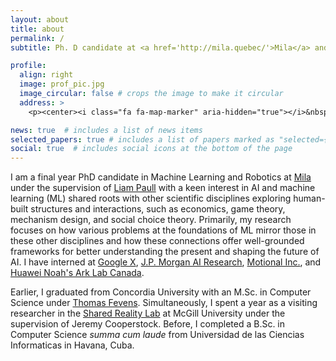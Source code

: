```yaml
---
layout: about
title: about
permalink: /
subtitle: Ph. D candidate at <a href='http://mila.quebec/'>Mila</a> and <a href="https://montrealrobotics.ca/">Montreal Robotics</a>.

profile:
  align: right
  image: prof_pic.jpg
  image_circular: false # crops the image to make it circular
  address: >
    <p><center><i class="fa fa-map-marker" aria-hidden="true"></i>&nbsp;Montreal, QC, Canada</center></p>

news: true  # includes a list of news items
selected_papers: true # includes a list of papers marked as "selected={true}"
social: true  # includes social icons at the bottom of the page
---
```

I am a final year PhD candidate in Machine Learning and Robotics at [Mila](http://mila.quebec/) under the supervision of [Liam Paull](http://liampaull.ca) with 
a keen interest in AI and machine learning (ML) shared roots with other scientific disciplines exploring human-built structures and interactions, such as economics, game theory, mechanism design, and social choice theory. Primarily, my research focuses on how various problems at the foundations of ML mirror those in these other disciplines and how these connections offer well-grounded frameworks for better understanding the present and shaping the future of AI. I have interned at [Google X](https://x.company), [J.P. Morgan AI Research](https://www.jpmorgan.com/technology/artificial-intelligence), [Motional Inc.](https://motional.com), and [Huawei Noah's Ark Lab Canada](https://www.huawei.com/ca/technology-insights/industry-insights/technology/ai).

Earlier, I graduated from Concordia University with an M.Sc. in Computer Science under [Thomas Fevens](http://users.encs.concordia.ca/~fevens/). Simultaneously, I spent a year as a visiting researcher in the [Shared Reality Lab](https://srl.mcgill.ca/) at McGill University under the supervision of Jeremy Cooperstock. Before, I completed a B.Sc. in Computer Science _summa cum laude_ from Universidad de las Ciencias Informaticas in Havana, Cuba.

